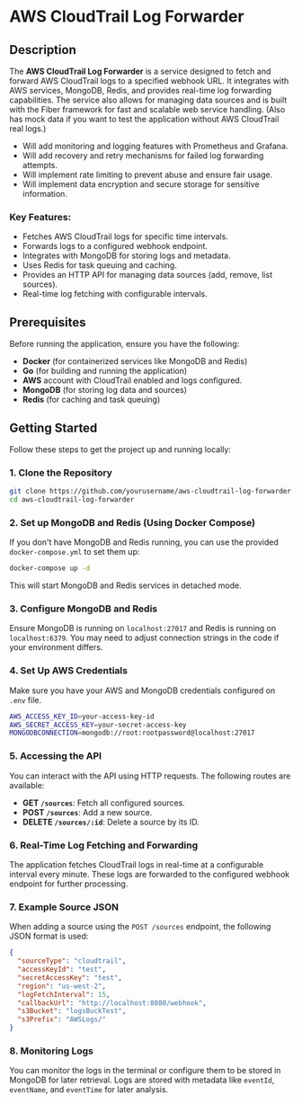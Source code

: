 
# AWS CloudTrail Log Forwarder

## Description

The **AWS CloudTrail Log Forwarder** is a service designed to fetch and forward AWS CloudTrail logs to a specified webhook URL.
It integrates with AWS services, MongoDB, Redis, and provides real-time log forwarding capabilities.
The service also allows for managing data sources and is built with the Fiber framework for fast and scalable web service handling.
(Also has mock data if you want to test the application without AWS CloudTrail real logs.)

- Will add monitoring and logging features with Prometheus and Grafana.
- Will add recovery and retry mechanisms for failed log forwarding attempts.
- Will implement rate limiting to prevent abuse and ensure fair usage.
- Will implement data encryption and secure storage for sensitive information.

### Key Features:
- Fetches AWS CloudTrail logs for specific time intervals.
- Forwards logs to a configured webhook endpoint.
- Integrates with MongoDB for storing logs and metadata.
- Uses Redis for task queuing and caching.
- Provides an HTTP API for managing data sources (add, remove, list sources).
- Real-time log fetching with configurable intervals.

## Prerequisites

Before running the application, ensure you have the following:

- **Docker** (for containerized services like MongoDB and Redis)
- **Go** (for building and running the application)
- **AWS** account with CloudTrail enabled and logs configured.
- **MongoDB** (for storing log data and sources)
- **Redis** (for caching and task queuing)

## Getting Started

Follow these steps to get the project up and running locally:

### 1. Clone the Repository

```bash
git clone https://github.com/yourusername/aws-cloudtrail-log-forwarder.git
cd aws-cloudtrail-log-forwarder
```

### 2. Set up MongoDB and Redis (Using Docker Compose)

If you don't have MongoDB and Redis running, you can use the provided `docker-compose.yml` to set them up:

```bash
docker-compose up -d
```

This will start MongoDB and Redis services in detached mode.

### 3. Configure MongoDB and Redis

Ensure MongoDB is running on `localhost:27017` and Redis is running on `localhost:6379`. You may need to adjust connection strings in the code if your environment differs.

### 4. Set Up AWS Credentials

Make sure you have your AWS and MongoDB credentials configured on `.env` file.

```bash
AWS_ACCESS_KEY_ID=your-access-key-id
AWS_SECRET_ACCESS_KEY=your-secret-access-key
MONGODBCONNECTION=mongodb://root:rootpassword@localhost:27017
```

### 5. Accessing the API

You can interact with the API using HTTP requests. The following routes are available:

- **GET `/sources`**: Fetch all configured sources.
- **POST `/sources`**: Add a new source.
- **DELETE `/sources/:id`**: Delete a source by its ID.

### 6. Real-Time Log Fetching and Forwarding

The application fetches CloudTrail logs in real-time at a configurable interval every minute. These logs are forwarded to the configured webhook endpoint for further processing.

### 7. Example Source JSON

When adding a source using the `POST /sources` endpoint, the following JSON format is used:

```json
{
  "sourceType": "cloudtrail",
  "accessKeyId": "test",
  "secretAccessKey": "test",
  "region": "us-west-2",
  "logFetchInterval": 15,
  "callbackUrl": "http://localhost:8080/webhook",
  "s3Bucket": "logsBuckTest",
  "s3Prefix": "AWSLogs/"
}
```

### 8. Monitoring Logs

You can monitor the logs in the terminal or configure them to be stored in MongoDB for later retrieval. Logs are stored with metadata like `eventId`, `eventName`, and `eventTime` for later analysis.



